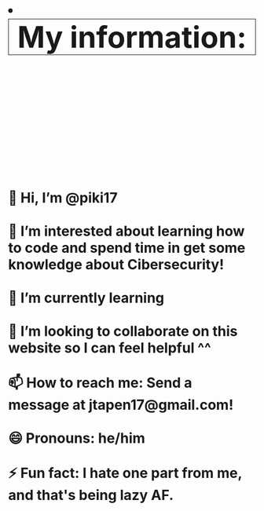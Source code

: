 <html>
  <head>
	<style>
		.bordeado{
			border-width: 1;
			border-style: solid;
		}
		#header_page{
			font-size: 60;
			text-align: center;
		}
	</style>
</head>
  
  <body>
    <h1>
      <li>
        <header id='header_page' class='bordeado'>My information:<br></header>
        <br> 👋 Hi, I’m @piki17<br>
        <br>👀 I’m interested about learning how to code and spend time in get some knowledge about Cibersecurity!<br>
        <br>🌱 I’m currently learning <br>
        <br>💞️ I’m looking to collaborate on this website so I can feel helpful ^^<br>
        <br>📫 How to reach me: Send a message at jtapen17@gmail.com!<br> 
        <br>😄 Pronouns: he/him<br>
        <br>⚡ Fun fact: I hate one part from me, and that's being lazy AF.<br>
      </li>
    </h1> 
  </body>   
</html>



<!---
piki17/piki17 is a ✨ special ✨ repository because its `README.md` (this file) appears on your GitHub profile.
You can click the Preview link to take a look at your changes.
--->
